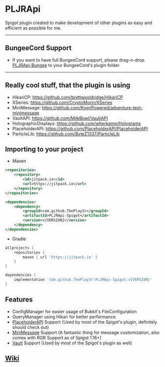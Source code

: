 # PLJRApi
Spigot plugin created to make development of other plugins as easy and efficient as possible for me.

----
## BungeeCord Support
- If you want to have full BungeeCord support, please drag-n-drop [PLJRApi-Bungee](https://github.com/ThePlay3r/PLJRApi-Bungee/releases/latest) to your BungeeCord's plugin folder.

----

## Really cool stuff, that the plugin is using
- HikariCP: https://github.com/brettwooldridge/HikariCP
- XSeries: https://github.com/CryptoMorin/XSeries
- MiniMessage: https://github.com/KyoriPowered/adventure-text-minimessage
- VaultAPI: https://github.com/MilkBowl/VaultAPI
- HolographicDisplays: https://github.com/wherkamp/Holograms
- PlaceholderAPI: https://github.com/PlaceholderAPI/PlaceholderAPI
- ParticleLib: https://github.com/ByteZ1337/ParticleLib

## Importing to your project

- Maven
```xml
<repositories>
    <repository>
        <id>jitpack.io</id>
        <url>https://jitpack.io</url>
    </repository>
</repositories>
```
```xml
<dependencies>
    <dependency>
        <groupId>com.github.ThePlay3r</groupId>
        <artifactId>PLJRApi-Spigot</artifactId>
        <version>v{VERSION}</version>
    </dependency>
</dependencies>
```

- Gradle
```groovy
allprojects {
    repositories {
        maven { url 'https://jitpack.io' }
    }
}
```
```groovy
dependencies {
    implementation 'com.github.ThePlay3r:PLJRApi-Spigot:v{VERSION}'
}
```

## Features
- ConfigManager for easier usage of Bukkit's FileConfiguration
- QueryManager using Hikari for better performance
- [PlaceholderAPI](https://www.spigotmc.org/resources/placeholderapi.6245/) Support (Used by most of the Spigot's plugin, definitely should check out)
- [MiniMessage](https://docs.adventure.kyori.net/minimessage.html#usage) Support (A fantastic thing for message customization, also comes with RGB Support as of Spigot 1.16+)
- [Vault](https://www.spigotmc.org/resources/vault.34315/) Support (Used by most of the Spigot's plugin as well)

## [Wiki](https://www.github.com/ThePlay3r/PLJRApi/wiki)